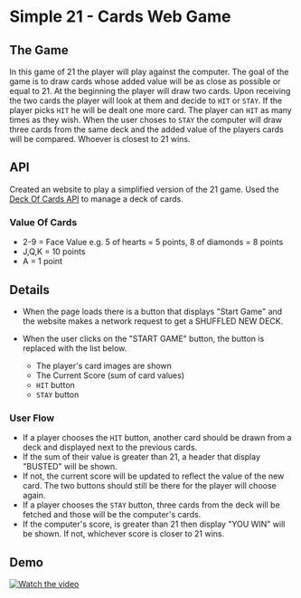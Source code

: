 # Simple 21 - Cards Web Game

## The Game
In this game of 21 the player will play against the computer. The goal of the game is to draw cards whose added value will be as close as possible or equal to 21. At the beginning the player will draw two cards. Upon receiving the two cards the player will look at them and decide to `HIT` or `STAY`. If the player picks `HIT` he will be dealt one more card. The player can `HIT` as many times as they wish. When the user choses to `STAY` the computer will draw three cards from the same deck and the added value of the players cards will be compared. Whoever is closest to 21 wins.

## API
Created an website to play a simplified version of the 21 game. Used the [Deck Of Cards API](https://deckofcardsapi.com/) to manage a deck of cards. 

### Value Of Cards
- 2-9 = Face Value e.g. 5 of hearts = 5 points, 8 of diamonds = 8 points
- J,Q,K = 10 points
- A = 1 point

## Details

* When the page loads there is a button that displays "Start Game" and the website makes a network request to get a SHUFFLED NEW DECK. 

* When the user clicks on the "START GAME" button, the button is replaced with the list below. 

  - The player's card images are shown
  - The Current Score (sum of card values)
  - `HIT` button
  - `STAY` button 
  
### User Flow
* If a player chooses the `HIT` button, another card should be drawn from a deck and displayed next to the previous cards. 
* If the sum of their value is greater than 21, a header that display "BUSTED" will be shown.   
* If not, the current score will be updated to reflect the value of the new card. The two buttons should still be there for the player will choose again.
* If a player chooses the `STAY` button, three cards from the deck will be fetched and those will be the computer's cards.
* If the computer's score, is greater than 21 then display "YOU WIN" will be shown. If not, whichever score is closer to 21 wins. 

## Demo
[![Watch the video ](./assets/demo-video-mock.png)](https://www.youtube.com/watch?v=Pg5i0L73ncU)

